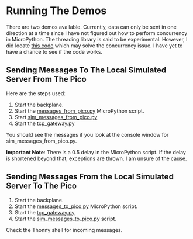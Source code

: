# Running The Demos

There are two demos available. Currently, data can only be sent in one 
direction at a time since I have not figured out how to perform concurrency in 
MicroPython.  The threading 
library is said to be experimental. However, I did locate [this code](https://github.com/fadushin/esp8266/blob/790958fa332592c80a0f81f25cdaa9513d596f64/micropython/uhttpd/uhttpd/__init__.py#L354) which may solve 
the concurrency issue. I have yet to have a chance to see if the code works.

## Sending Messages To The Local Simulated Server From The Pico
Here are the steps used:

1. Start the backplane.
2. Start the [messages_from_pico.py](https://github.com/MrYsLab/python_banyan/blob/tcp_gateway/python_banyan/utils/tcp_gateway/pico_micropython_scripts/messages_from_pico.py) MicroPython script.
3. Start [sim_messages_from_pico.py](https://github.com/MrYsLab/python_banyan/blob/tcp_gateway/python_banyan/utils/tcp_gateway/simulated_local_station/sim_messages_from_pico.py)
4. Start the [tcp_gateway.py](https://github.com/MrYsLab/python_banyan/blob/tcp_gateway/python_banyan/utils/tcp_gateway/tcp_gateway.py)

You should see the messages if you look at the console window for sim_messages_from_pico.py.

**Important Note**: There is a 0.5 delay in the MicroPython script. If the delay is 
shortened beyond that, exceptions are thrown. I am unsure of the cause.

## Sending Messages From the Local Simulated Server To The Pico
1. Start the backplane.
2. Start the [messages_to_pico.py](https://github.com/MrYsLab/python_banyan/blob/tcp_gateway/python_banyan/utils/tcp_gateway/pico_micropython_scripts/messages_to_pico.py) MicroPython script.
3. Start the [tcp_gateway.py](https://github.com/MrYsLab/python_banyan/blob/tcp_gateway/python_banyan/utils/tcp_gateway/tcp_gateway.py)
4. Start the [sim_messages_to_pico.py](https://github.com/MrYsLab/python_banyan/blob/tcp_gateway/python_banyan/utils/tcp_gateway/simulated_local_station/sim_messages_to_pico.py) script.

Check the Thonny shell for incoming messages.